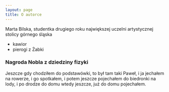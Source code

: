 ```yaml
---
layout: page
title: O autorce
---
```


Marta Bilska,
studentka drugiego roku największej uczelni artystycznej stolicy górnego śląska

- kawior
- pierogi z Żabki

### Nagroda Nobla z dziedziny fizyki

Jeszcze gdy chodziłem do podstawówki, to był tam taki Paweł, i ja jechałem na rowerze, i go spotkałem, i potem jeszcze pojechałem do biedronki na lody, i po drodze do domu wtedy jeszcze, już do domu pojechałem.